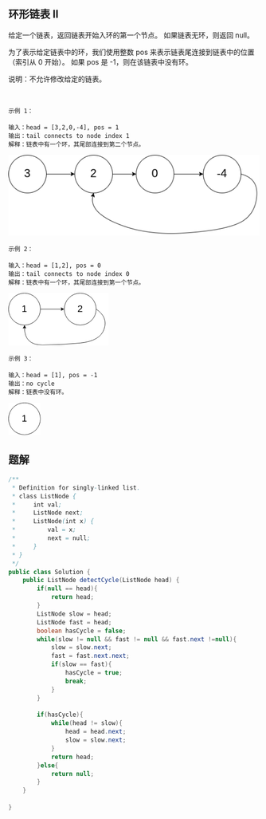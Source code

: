 
## 环形链表 II

给定一个链表，返回链表开始入环的第一个节点。 如果链表无环，则返回 null。

为了表示给定链表中的环，我们使用整数 pos 来表示链表尾连接到链表中的位置（索引从 0 开始）。 如果 pos 是 -1，则在该链表中没有环。

说明：不允许修改给定的链表。

 
```
示例 1：

输入：head = [3,2,0,-4], pos = 1
输出：tail connects to node index 1
解释：链表中有一个环，其尾部连接到第二个节点。
```

![](images/141-1.png)

```
示例 2：

输入：head = [1,2], pos = 0
输出：tail connects to node index 0
解释：链表中有一个环，其尾部连接到第一个节点。
```

![](images/141-2.png)

```
示例 3：

输入：head = [1], pos = -1
输出：no cycle
解释：链表中没有环。
```

![](images/141-3.png)

## 题解

```java
/**
 * Definition for singly-linked list.
 * class ListNode {
 *     int val;
 *     ListNode next;
 *     ListNode(int x) {
 *         val = x;
 *         next = null;
 *     }
 * }
 */
public class Solution {
    public ListNode detectCycle(ListNode head) {
        if(null == head){
            return head;
        }
        ListNode slow = head;
        ListNode fast = head;
        boolean hasCycle = false;
        while(slow != null && fast != null && fast.next !=null){
            slow = slow.next;
            fast = fast.next.next;
            if(slow == fast){
                hasCycle = true;
                break;
            }
        }

        if(hasCycle){
            while(head != slow){
                head = head.next;
                slow = slow.next;
            }
            return head;
        }else{
            return null;
        }
    }

}

```
